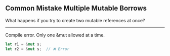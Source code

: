 ## Common Mistake Multiple Mutable Borrows

What happens if you try to create two mutable references at once?

---

Compile error. Only one &mut allowed at a time.

```rust
let r1 = &mut s;
let r2 = &mut s;  // ❌ Error
```

